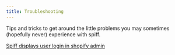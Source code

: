 ```yaml
---
title: Troubleshooting
---
```


Tips and tricks to get around the little problems you may sometimes (hopefully never) experience with spiff. 

[Spiff displays user login in shopify admin](https://help.spiff.com.au/troubleshooting/spiff-displays-user-login-in-shopify-admin)